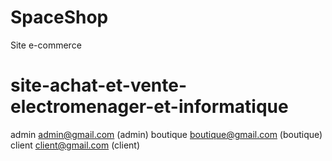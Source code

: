# SpaceShop
Site e-commerce
# site-achat-et-vente-electromenager-et-informatique

admin         admin@gmail.com       (admin)
boutique      boutique@gmail.com    (boutique)
client        client@gmail.com      (client)
